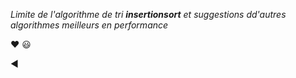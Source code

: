 _Limite de l'algorithme de tri **insertionsort** et suggestions dd'autres algorithmes meilleurs en performance_

:heart: :smiley:

:arrow_backward: